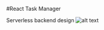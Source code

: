 #React Task Manager

Serverless backend design
![alt text](https://github.com/dpkm95/react-task-manager/blob/master/docs/design.png)
